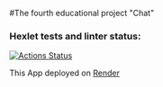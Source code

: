 #The fourth educational project "Chat"

### Hexlet tests and linter status:
[![Actions Status](https://github.com/maretov/frontend-project-12/actions/workflows/hexlet-check.yml/badge.svg)](https://github.com/maretov/frontend-project-12/actions)

This App deployed on [Render](https://chat-6rgk.onrender.com)